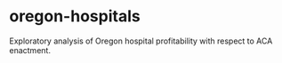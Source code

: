 # oregon-hospitals
Exploratory analysis of Oregon hospital profitability with respect to ACA enactment.
